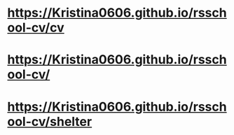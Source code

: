 # https://Kristina0606.github.io/rsschool-cv/cv
# https://Kristina0606.github.io/rsschool-cv/
# https://Kristina0606.github.io/rsschool-cv/shelter

